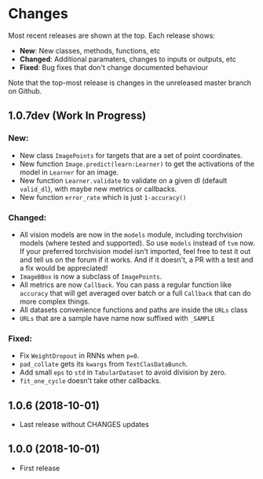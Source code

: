 # Changes

Most recent releases are shown at the top. Each release shows:

- **New**: New classes, methods, functions, etc
- **Changed**: Additional paramaters, changes to inputs or outputs, etc
- **Fixed**: Bug fixes that don't change documented behaviour

Note that the top-most release is changes in the unreleased master branch on Github.

## 1.0.7dev (Work In Progress)

### New:

- New class `ImagePoints` for targets that are a set of point coordinates.
- New function `Image.predict(learn:Learner)` to get the activations of the model in `Learner` for an image.
- New function `Learner.validate` to validate on a given dl (default `valid_dl`), with maybe new metrics or callbacks.
- New function `error_rate` which is just `1-accuracy()`

### Changed:

- All vision models are now in the `models` module, including torchvision models (where tested and supported). So use `models` instead of `tvm` now. If your preferred torchvision model isn't imported, feel free to test it out and tell us on the forum if it works. And if it doesn't, a PR with a test and a fix would be appreciated!
- `ImageBBox` is now a subclass of `ImagePoints`.
- All metrics are now `Callback`. You can pass a regular function like `accuracy` that will get averaged over batch or a full `Callback` that can do more complex things.
- All datasets convenience functions and paths are inside the `URLs` class
- `URLs` that are a sample have name now suffixed with `_SAMPLE`

### Fixed:

- Fix `WeightDropout` in RNNs when `p=0`.
- `pad_collate` gets its `kwargs` from `TextClasDataBunch`.
- Add small `eps` to `std` in `TabularDataset` to avoid division by zero.
- `fit_one_cycle` doesn't take other callbacks.

## 1.0.6 (2018-10-01)

- Last release without CHANGES updates

## 1.0.0 (2018-10-01)

- First release
